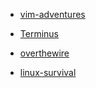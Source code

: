 - [vim-adventures](http://vim-adventures.com "Это игра-головоломка для отработки и запоминания команд VIM. Это простой способ изучить VIM без крутого обучения.")

- [Terminus](https://web.mit.edu/mprat/Public/web/Terminus/Web/main.html "Это игра для изучения, отработки и запоминания терминальных команд Linux. Это простой способ изучить терминальные команды Linux без крутого обучения.")

- [overthewire](http://overthewire.org)

- [linux-survival](http://linuxsurvival.com)
